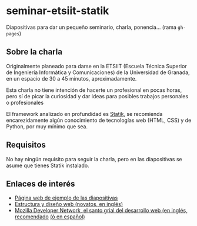 seminar-etsiit-statik
===

Diapositivas para dar un pequeño seminario, charla, ponencia... (rama `gh-pages`)

Sobre la charla
---

Originalmente planeado para darse en la ETSIIT (Escuela Técnica Superior de Ingeniería Informática y Comunicaciones) de la Universidad de Granada, en un espacio de 30 a 45 minutos, aproximadamente.

Esta charla no tiene intención de hacerte un profesional en pocas horas, pero sí de picar la curiosidad y dar ideas para posibles trabajos personales o profesionales

El framework analizado en profundidad es [Statik](https://github.com/thanethomson/statik), se recomienda encarezidamente algún conocimiento de tecnologías web (HTML, CSS) y de Python, por muy mínimo que sea.

Requisitos
---

No hay ningún requisito para seguir la charla, pero en las diapositivas se asume que tienes Statik instalado.

Enlaces de interés
---

- [Página web de ejemplo de las diapositivas](https://alxe.github.io/seminar-etsiit-statik/example/)
- [Estructura y diseño web (novatos, en inglés)](http://howtocodeinhtml.com/)
- [Mozilla Developer Network, el santo grial del desarrollo web (en inglés, recomendado](https://developer.mozilla.org/en/docs/Web) [(ó en español)](https://developer.mozilla.org/es/docs/Web)
